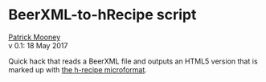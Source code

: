 # BeerXML-to-hRecipe script


<a rel="me" href="http://patrickbrianmooney.nfshost.com/~patrick/">Patrick Mooney</a><br />
v 0.1: 18 May 2017

Quick hack that reads a BeerXML file and outputs an HTML5 version that is marked up with <a rel="muse" href="http://microformats.org/wiki/h-recipe">the h-recipe microformat</a>.